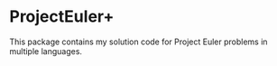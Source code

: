 # ProjectEuler+

This package contains my solution code for Project Euler problems in multiple languages.